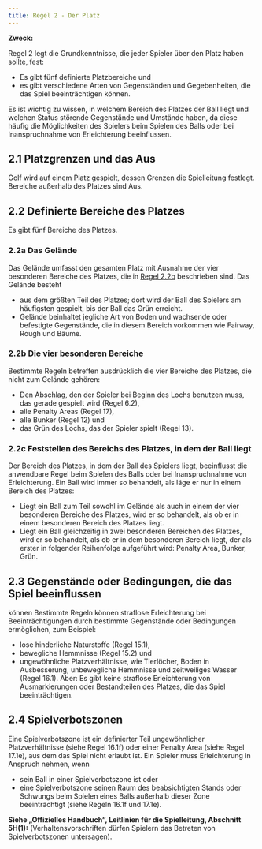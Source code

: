 ```yaml
---
title: Regel 2 - Der Platz
---
```


**Zweck:**

Regel 2 legt die Grundkenntnisse, die jeder Spieler über den Platz haben sollte,
fest:

- Es gibt fünf definierte Platzbereiche und
- es gibt verschiedene Arten von Gegenständen und Gegebenheiten, die das
  Spiel beeinträchtigen können.

Es ist wichtig zu wissen, in welchem Bereich des Platzes der Ball liegt und
welchen Status störende Gegenstände und Umstände haben, da diese häufig die
Möglichkeiten des Spielers beim Spielen des Balls oder bei Inanspruchnahme von
Erleichterung beeinflussen.

## 2.1 Platzgrenzen und das Aus

Golf wird auf einem Platz gespielt, dessen Grenzen die Spielleitung festlegt. Bereiche
außerhalb des Platzes sind Aus.

## 2.2 Definierte Bereiche des Platzes

Es gibt fünf Bereiche des Platzes.

### 2.2a Das Gelände

Das Gelände umfasst den gesamten Platz mit Ausnahme der vier besonderen
Bereiche des Platzes, die in [Regel 2.2b](#2.2b-die-vier-besonderen-bereiche) beschrieben sind.
Das Gelände besteht

- aus dem größten Teil des Platzes; dort wird der Ball des Spielers am häufigsten
  gespielt, bis der Ball das Grün erreicht.
- Gelände beinhaltet jegliche Art von Boden und wachsende oder befestigte
  Gegenstände, die in diesem Bereich vorkommen wie Fairway, Rough und Bäume.

### 2.2b Die vier besonderen Bereiche

Bestimmte Regeln betreffen ausdrücklich die vier Bereiche des Platzes, die nicht zum
Gelände gehören:

- Den Abschlag, den der Spieler bei Beginn des Lochs benutzen muss, das gerade
  gespielt wird (Regel 6.2),
- alle Penalty Areas (Regel 17),
- alle Bunker (Regel 12) und
- das Grün des Lochs, das der Spieler spielt (Regel 13).

### 2.2c Feststellen des Bereichs des Platzes, in dem der Ball liegt

Der Bereich des Platzes, in dem der Ball des Spielers liegt, beeinflusst die
anwendbare Regel beim Spielen des Balls oder bei Inanspruchnahme von
Erleichterung.
Ein Ball wird immer so behandelt, als läge er nur in einem Bereich des Platzes:

- Liegt ein Ball zum Teil sowohl im Gelände als auch in einem der vier besonderen
  Bereiche des Platzes, wird er so behandelt, als ob er in einem besonderen Bereich
  des Platzes liegt.
- Liegt ein Ball gleichzeitig in zwei besonderen Bereichen des Platzes, wird er so
  behandelt, als ob er in dem besonderen Bereich liegt, der als erster in folgender
  Reihenfolge aufgeführt wird: Penalty Area, Bunker, Grün.

## 2.3 Gegenstände oder Bedingungen, die das Spiel beeinflussen

können
Bestimmte Regeln können straflose Erleichterung bei Beeinträchtigungen durch
bestimmte Gegenstände oder Bedingungen ermöglichen, zum Beispiel:

- lose hinderliche Naturstoffe (Regel 15.1),
- bewegliche Hemmnisse (Regel 15.2) und
- ungewöhnliche Platzverhältnisse, wie Tierlöcher, Boden in Ausbesserung,
  unbewegliche Hemmnisse und zeitweiliges Wasser (Regel 16.1).
  Aber: Es gibt keine straflose Erleichterung von Ausmarkierungen oder Bestandteilen
  des Platzes, die das Spiel beeinträchtigen.

## 2.4 Spielverbotszonen

Eine Spielverbotszone ist ein definierter Teil ungewöhnlicher Platzverhältnisse (siehe
Regel 16.1f) oder einer Penalty Area (siehe Regel 17.1e), aus dem das Spiel nicht
erlaubt ist.
Ein Spieler muss Erleichterung in Anspruch nehmen, wenn

- sein Ball in einer Spielverbotszone ist oder
- eine Spielverbotszone seinen Raum des beabsichtigten Stands oder Schwungs
  beim Spielen eines Balls außerhalb dieser Zone beeinträchtigt (siehe Regeln 16.1f
  und 17.1e).

**Siehe „Offizielles Handbuch“, Leitlinien für die Spielleitung, Abschnitt 5H(1):**
(Verhaltensvorschriften dürfen Spielern das Betreten von Spielverbotszonen
untersagen).
